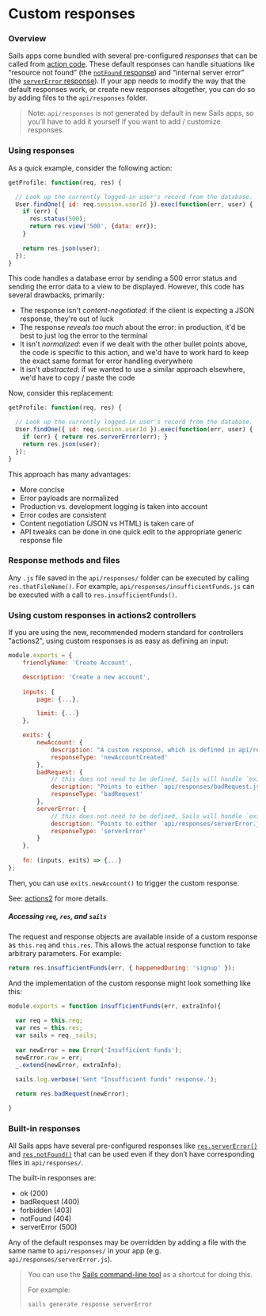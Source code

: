 # Custom responses

### Overview

Sails apps come bundled with several pre-configured _responses_ that can be called from [action code](https://sailsjs.com/documentation/concepts/actions-and-controllers).  These default responses can handle situations like &ldquo;resource not found&rdquo; (the [`notFound` response](https://sailsjs.com/documentation/reference/response-res/res-not-found)) and &ldquo;internal server error&rdquo; (the [`serverError` response](https://sailsjs.com/documentation/reference/response-res/res-server-error)).  If your app needs to modify the way that the default responses work, or create new responses altogether, you can do so by adding files to the `api/responses` folder.

> Note: `api/responses` is not generated by default in new Sails apps, so you&rsquo;ll have to add it yourself if you want to add / customize responses.

### Using responses

As a quick example, consider the following action:

```javascript
getProfile: function(req, res) {

  // Look up the currently logged-in user's record from the database.
  User.findOne({ id: req.session.userId }).exec(function(err, user) {
    if (err) {
      res.status(500);
      return res.view('500', {data: err});
    }
    
    return res.json(user);
  });
}
```

This code handles a database error by sending a 500 error status and sending the error data to a view to be displayed.  However, this code has several drawbacks, primarily:

*  The response isn't *content-negotiated*: if the client is expecting a JSON response, they're out of luck
*  The response *reveals too much* about the error: in production, it'd be best to just log the error to the terminal
*  It isn't *normalized*: even if we dealt with the other bullet points above, the code is specific to this action, and we'd have to work hard to keep the exact same format for error handling everywhere
*  It isn't *abstracted*: if we wanted to use a similar approach elsewhere, we'd have to copy / paste the code


Now, consider this replacement:

```javascript
getProfile: function(req, res) {

  // Look up the currently logged-in user's record from the database.
  User.findOne({ id: req.session.userId }).exec(function(err, user) {
    if (err) { return res.serverError(err); }
    return res.json(user);
  });
}
```


This approach has many advantages:

 - More concise
 - Error payloads are normalized
 - Production vs. development logging is taken into account
 - Error codes are consistent
 - Content negotiation (JSON vs HTML) is taken care of
 - API tweaks can be done in one quick edit to the appropriate generic response file

### Response methods and files

Any `.js` file saved in the `api/responses/` folder can be executed by calling `res.thatFileName()`.  For example, `api/responses/insufficientFunds.js` can be executed with a call to `res.insufficientFunds()`.


### Using custom responses in actions2 controllers

If you are using the new, recommended modern standard for controllers "actions2", using custom responses is as easy as defining an input:

```javascript
module.exports = {
    friendlyName: 'Create Account',

    description: 'Create a new account',
    
    inputs: {
        page: {...},

        limit: {...}
    },

    exits: {
        newAccount: {
            description: "A custom response, which is defined in api/responses as `newAccountCreated.js`",
            responseType: 'newAccountCreated'
        },
        badRequest: {
            // this does not need to be defined, Sails will handle `exits.badRequest()` automatically
            description: "Points to either `api/responses/badRequest.js` or the built-in version",
            responseType: 'badRequest'
        },
        serverError: {
            // this does not need to be defined, Sails will handle `exits.serverError()` automatically
            description: "Points to either `api/responses/serverError.js` or the built-in version",
            responseType: 'serverError'
        }
    },
    
    fn: (inputs, exits) => {...}
};
```

Then, you can use `exits.newAccount()` to trigger the custom response. 

See: [actions2](https://sailsjs.com/documentation/concepts/actions-and-controllers#actions2) for more details.


##### Accessing `req`, `res`, and `sails`

The request and response objects are available inside of a custom response as `this.req` and `this.res`.  This allows the actual response function to take arbitrary parameters.  For example: 

```javascript
return res.insufficientFunds(err, { happenedDuring: 'signup' });
```

And the implementation of the custom response might look something like this:

```javascript
module.exports = function insufficientFunds(err, extraInfo){
  
  var req = this.req;
  var res = this.res;
  var sails = req._sails;
  
  var newError = new Error('Insufficient funds');
  newError.raw = err;
  _.extend(newError, extraInfo);
  
  sails.log.verbose('Sent "Insufficient funds" response.');

  return res.badRequest(newError);

}
```



### Built-in responses

All Sails apps have several pre-configured responses like [`res.serverError()`](https://sailsjs.com/documentation/reference/response-res/res-server-error) and [`res.notFound()`](https://sailsjs.com/documentation/reference/response-res/res-not-found) that can be used even if they don&rsquo;t have corresponding files in `api/responses/`.

The built-in responses are:
  - ok (200)
  - badRequest (400)
  - forbidden (403)
  - notFound (404)
  - serverError (500)

Any of the default responses may be overridden by adding a file with the same name to `api/responses/` in your app (e.g. `api/responses/serverError.js`).

> You can use the [Sails command-line tool](https://sailsjs.com/documentation/reference/command-line-interface/sails-generate) as a shortcut for doing this.
>
> For example:
>
>```bash
>sails generate response serverError
>```
>



<docmeta name="displayName" value="Custom responses">
